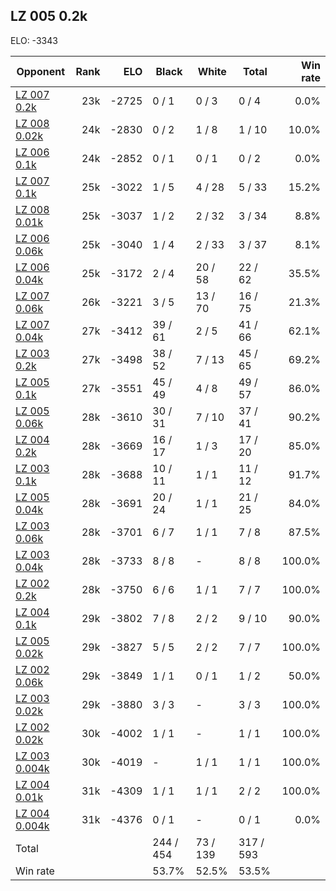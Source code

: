 ## LZ 005 0.2k ##

ELO: -3343

Opponent | Rank | ELO | Black | White | Total | Win rate
---------|-----:|----:|-------|-------|-------|-------:
[LZ 007 0.2k](LZ%20007%200.2k.md) | 23k | -2725 | 0 / 1 | 0 / 3 | 0 / 4 | 0.0%
[LZ 008 0.02k](LZ%20008%200.02k.md) | 24k | -2830 | 0 / 2 | 1 / 8 | 1 / 10 | 10.0%
[LZ 006 0.1k](LZ%20006%200.1k.md) | 24k | -2852 | 0 / 1 | 0 / 1 | 0 / 2 | 0.0%
[LZ 007 0.1k](LZ%20007%200.1k.md) | 25k | -3022 | 1 / 5 | 4 / 28 | 5 / 33 | 15.2%
[LZ 008 0.01k](LZ%20008%200.01k.md) | 25k | -3037 | 1 / 2 | 2 / 32 | 3 / 34 | 8.8%
[LZ 006 0.06k](LZ%20006%200.06k.md) | 25k | -3040 | 1 / 4 | 2 / 33 | 3 / 37 | 8.1%
[LZ 006 0.04k](LZ%20006%200.04k.md) | 25k | -3172 | 2 / 4 | 20 / 58 | 22 / 62 | 35.5%
[LZ 007 0.06k](LZ%20007%200.06k.md) | 26k | -3221 | 3 / 5 | 13 / 70 | 16 / 75 | 21.3%
[LZ 007 0.04k](LZ%20007%200.04k.md) | 27k | -3412 | 39 / 61 | 2 / 5 | 41 / 66 | 62.1%
[LZ 003 0.2k](LZ%20003%200.2k.md) | 27k | -3498 | 38 / 52 | 7 / 13 | 45 / 65 | 69.2%
[LZ 005 0.1k](LZ%20005%200.1k.md) | 27k | -3551 | 45 / 49 | 4 / 8 | 49 / 57 | 86.0%
[LZ 005 0.06k](LZ%20005%200.06k.md) | 28k | -3610 | 30 / 31 | 7 / 10 | 37 / 41 | 90.2%
[LZ 004 0.2k](LZ%20004%200.2k.md) | 28k | -3669 | 16 / 17 | 1 / 3 | 17 / 20 | 85.0%
[LZ 003 0.1k](LZ%20003%200.1k.md) | 28k | -3688 | 10 / 11 | 1 / 1 | 11 / 12 | 91.7%
[LZ 005 0.04k](LZ%20005%200.04k.md) | 28k | -3691 | 20 / 24 | 1 / 1 | 21 / 25 | 84.0%
[LZ 003 0.06k](LZ%20003%200.06k.md) | 28k | -3701 | 6 / 7 | 1 / 1 | 7 / 8 | 87.5%
[LZ 003 0.04k](LZ%20003%200.04k.md) | 28k | -3733 | 8 / 8 | - | 8 / 8 | 100.0%
[LZ 002 0.2k](LZ%20002%200.2k.md) | 28k | -3750 | 6 / 6 | 1 / 1 | 7 / 7 | 100.0%
[LZ 004 0.1k](LZ%20004%200.1k.md) | 29k | -3802 | 7 / 8 | 2 / 2 | 9 / 10 | 90.0%
[LZ 005 0.02k](LZ%20005%200.02k.md) | 29k | -3827 | 5 / 5 | 2 / 2 | 7 / 7 | 100.0%
[LZ 002 0.06k](LZ%20002%200.06k.md) | 29k | -3849 | 1 / 1 | 0 / 1 | 1 / 2 | 50.0%
[LZ 003 0.02k](LZ%20003%200.02k.md) | 29k | -3880 | 3 / 3 | - | 3 / 3 | 100.0%
[LZ 002 0.02k](LZ%20002%200.02k.md) | 30k | -4002 | 1 / 1 | - | 1 / 1 | 100.0%
[LZ 003 0.004k](LZ%20003%200.004k.md) | 30k | -4019 | - | 1 / 1 | 1 / 1 | 100.0%
[LZ 004 0.01k](LZ%20004%200.01k.md) | 31k | -4309 | 1 / 1 | 1 / 1 | 2 / 2 | 100.0%
[LZ 004 0.004k](LZ%20004%200.004k.md) | 31k | -4376 | 0 / 1 | - | 0 / 1 | 0.0%
Total | | | 244 / 454 | 73 / 139 | 317 / 593 | 
Win rate| | | 53.7% | 52.5% | 53.5% | 
